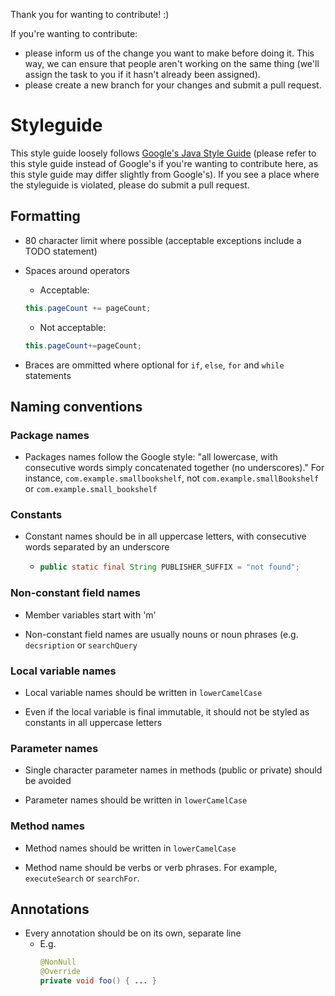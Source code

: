 Thank you for wanting to contribute! :)

If you're wanting to contribute:
- please inform us of the change you want to make before doing it. This way, we can ensure that people aren't working 
  on the same thing (we'll assign the task to you if it hasn't already been assigned).
- please create a new branch for your changes and submit a pull request.

# Styleguide

This style guide loosely follows [Google's Java Style Guide](https://google.github.io/styleguide/javaguide.html) (please 
refer to this style guide instead of Google's if you're wanting to contribute here, as this style guide may differ
slightly from Google's). 
If you see a place where the styleguide is violated, please do submit a pull request.

## Formatting
- 80 character limit where possible (acceptable exceptions include a TODO statement)

- Spaces around operators 
  - Acceptable:
  ```java
  this.pageCount += pageCount;
  ```
  - Not acceptable:
  ```java
  this.pageCount+=pageCount;
  ```
- Braces are ommitted where optional for ```if```, ```else```, ```for``` and ```while``` statements

## Naming conventions

### Package names
- Packages names follow the Google style: "all lowercase, with consecutive words simply concatenated 
  together (no underscores)." For instance, `com.example.smallbookshelf`, not `com.example.smallBookshelf`
  or `com.example.small_bookshelf`
  
### Constants
- Constant names should be in all uppercase letters, with consecutive words separated by an underscore 
  - ```java 
    public static final String PUBLISHER_SUFFIX = "not found"; 
    ```

### Non-constant field names
- Member variables start with 'm'

- Non-constant field names are usually nouns or noun phrases (e.g. `decsription` or `searchQuery`

### Local variable names
- Local variable names should be written in `lowerCamelCase`

- Even if the local variable is final immutable, it should not be styled as constants in all uppercase letters

### Parameter names
- Single character parameter names in methods (public or private) should be avoided

- Parameter names should be written in `lowerCamelCase`

### Method names
- Method names should be written in `lowerCamelCase`

- Method name should be verbs or verb phrases. For example, `executeSearch` or `searchFor`.

## Annotations
- Every annotation should be on its own, separate line
  - E.g. 
    ```java
    @NonNull
    @Override
    private void foo() { ... }
    ```
